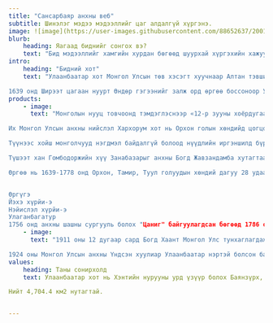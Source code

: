 ```yaml
---
title: "Сансарбаяр анхны веб"
subtitle: Шинэлэг мэдээ мэдээллийг цаг алдалгүй хүргэнэ.
image: ![image](https://user-images.githubusercontent.com/88652637/200154138-d445def3-e063-4597-ac36-df395ef7631e.png)
blurb:
    heading: Яагаад биднийг сонгох вэ?
    text: "Бид мэдээллийг хамгийн хурдан бөгөөд шуурхай хүргэхийн хажуугаар таны хүсэл сонирхолд зориулан нийтлэдэг болно."
intro:
    heading: "Бидний хот"
    text: "Улаанбаатар хот Монгол Улсын төв хэсэгт хуучнаар Алтан тэвшийн хөндий, өнөөгийнхөөр Туул-Сэлбийн гол бэлчир хөндийд, далайн түвшнээс дээш 1300-1350 метр өндөрт Богд хан, Сонгино хайрхан, Чингэлтэй уул, Баянзүрх дөрвөн уулаар хүрээлэгдэн оршдог.

1639 онд Ширээт цагаан нуурт Өндөр гэгээнийг залж орд өргөө боссоноор Улаанбаатар хотын өмнөх суурин байгуулагджээ. 1778 он хүртэл олон газар нүүдэллэж байгаад одоогийн байрлалдаа тогтсон. Өмнө нь шашин, худалдааны төв байсан бол 1911 оноос улсын нийслэл болж, XX зуунд барилгажиж, аж үйлдвэржиж, XXI зуунд их хотын төрх бүрдэж байна. Улаанбаатар Монгол Улсын улс төр, эдийн засаг, соёл, технологийн төв юм."
products:
    - image: 
      text: "Монголын нууц товчоонд тэмдэглэснээр «12-р зууны хоёрдугаар хагаст Хэрэйд аймгийн удирдагч Ван ханы өргөө нь Туулын хар шугуй гэдэг газар байв» гэж тэмдэглэсэн нь одоогийн Улаанбаатар хот оршиж буй хөндийг гэж судлаачид таамагладаг.

Их Монгол Улсын анхны нийслэл Хархорум хот нь Орхон голын хөндийд цогцолсон ба Юань Улс нуран унасны дараа Мин улсын довтолгоонд хоёр удаа галдан шатаагдсан.

Түүнээс хойш монголчууд нэгдмэл байдалгүй болоод нүүдлийн иргэншилд бүрэн шилжиж, хот байгуулах завдалгүй дотоод, гадаадад тэмцэлдэн байлдацгааж байснаас үүдэн, амарлингуй байдлыг дэлгэрүүлэхээр 16-р зуунаас шарын шашинд сүсэглэснээр Монголд сүм хийдүүд баригдаж эхэлсэн юм. Ингэснээр Монголчуудын хот, хүрээ цогцлоох идэвх сэргэж, анхлан Абтай сайн хан Хар Хорум хотын бууринд Эрдэнэ зуу хийдийг босгожээ.

Түшээт хан Гомбодоржийн хүү Занабазарыг анхны Богд Жавзандамба хутагтаар өргөмжлөн 1639 онд өнөөгийн Өвөрхангай аймгийн Бүрд сумын нутагт орших Их Монгол уулын өвөр, Бага Монгол уулын ар бэлийн Ширээт цагаан нуурын хөвөөнд байгуулсан хожмоо “Шар бүсийн хот” хэмээн нэрлэгдэх болсон Өргөө нь өнөөгийн Улаанбаатарын үүслийн үндэс болсон.

Өргөө нь 1639-1778 онд Орхон, Тамир, Туул голуудын хөндий дагуу 28 удаа нүүдэллэсний эцэст 1778 онд одоогийн байгаа газар суурьшиж Их хүрээ нэртэй болжээ. Ингэж нүүлгэхдээ Эрдэнэ зуу хийдийн доторх мөнхийн галтай Баруун өргөөг нүүлгэн гаргаж Занабазарын өргөөтэй нэгдүүлж Ширээ цагаан нууранд аваачжээ. Баруун өргөө нь төрийн гал голомтын бэлгэдэл өргөө байжээ. Ингэж төр, шашны гол үнэт зүйлсийг нэгдүүлсэнээр нийслэл үүссэн гэж үздэг.


Өргүгэ
Йэхэ хүрйи-э
Нэйислэл хүрйи-э
Улаганбагатур
1756 онд анхны шашны сургууль болох "Цаниг" байгуулагдсан бөгөөд 1786 оноос манж амбанд Сэцэн хан, Түшээт хан хоёр аймгийг хариуцуулах болсон зэрэг олон шалтгаанаас Их хүрээ суурьших шаардлагатай болжээ. 1780-1870 оны хооронд 70 гаруй суурин сүм, дуган, ялангуяа өнөөгийн Гандантэгчэнлин хийд 1809 онд, Дамбадаржаалин хийд зэрэг баригджээ. 1861 онд Оросын консулын газар байгуулагджээ. Хүрээний хүн ам нэмэгдсээр 1910 онд 50 мянга гаруй болжээ[6]."
    - image: 
      text: "1911 оны 12 дугаар сард Богд Хаант Монгол Улс тунхаглагдаж, Нийслэл хүрээ нэртэй болсон. 1919 онд Сю Шүжанээр толгойлуулсан Хятад цэрэгт хот эзлэгдсэн ба 1921 оны 2-р сард Барон Унгернээр толгойлуулсан цагаан цэргүүд Хятад цэргээс хүрээг чөлөөлж, Богдыг дахин хаан ширээнд залсан бол 3-р сард Хиагт хотыг чөлөөлсөн Монгол-Зөвлөлтийн цэргүүд цагаантнуудыг 6-р сард цохин дутаалгаснаас хойш нийслэл нь гадаадын цэргийн түрэмгийллээс чөлөөлөгдсөн.

1924 оны Монгол Улсын анхны Үндсэн хуулиар Улаанбаатар нэртэй болсон байна. Социализмын үед болон голдуу Дэлхийн хоёрдугаар дайны дараа ЗХУ-ын тэтгэлэгтэйгээр хуучны гэр хороолол нь аажмаар байр орон сууцаар солигдож эхэлсэн. Наушки-Улаанбаатар-Замын-Үүдийн чиглэлийн замууд 1949, 1956 онуудад баригдсанаар өрнө, дорнотой төмөр замаар холбогдсон бөгөөд кинотеатр, жүжгийн театр, музей зэрэг олноор баригджээ. Харин нөгөө талаас 1930-аад оны сүүлчийн хэлмэгдүүлэлтийн дараа социализмын өмнөх үеийн сүм, хийдүүд устгагдсан байна."
values:
    heading: Таны сонирхолд
    text: Улаанбаатар хот нь Хэнтийн нурууны урд үзүүр болох Баянзүрх, Богд хан, Сонгино хайрхан, Чингэлтэй хайрхан уулсаар зүүн, урд, баруун, хойд талаараа тус тус хүрээлэгдсэн бөгөөд Туул, Сэлбэ голуудын бэлчир хөндийд байрладаг. Дунджаар далайн түвшнээс дээш 1351 м өндөрт оршдог.

Нийт 4,704.4 км2 нутагтай.


---
```


